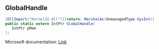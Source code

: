 ## GlobalHandle

```csharp
[DllImport("Kernel32.dll")][return: MarshalAs(UnmanagedType.SysInt)]
public static extern IntPtr GlobalHandle(
   IntPtr pMem
);
```

Microsoft documentation: [Link](https://docs.microsoft.com/en-us/windows/win32/api/winbase/nf-winbase-globalhandle)

